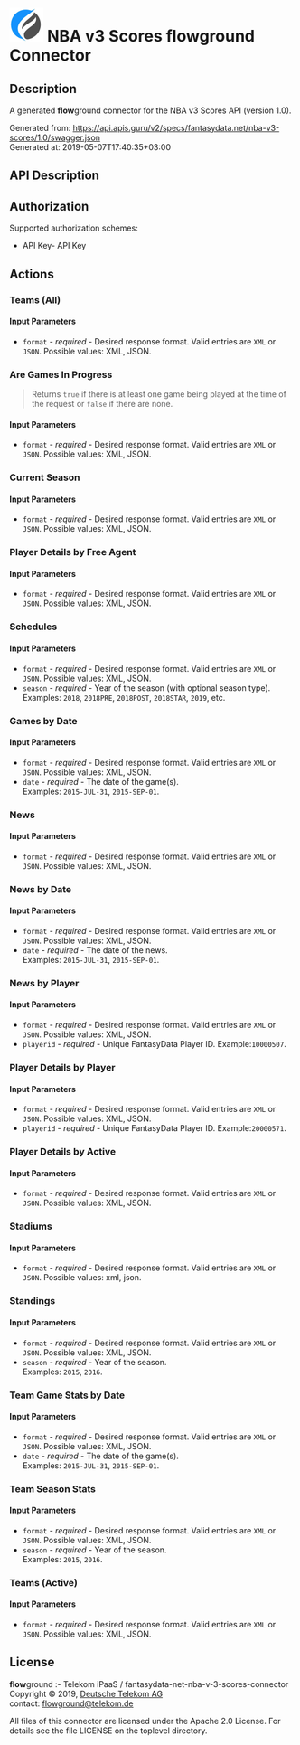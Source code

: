 # ![LOGO](logo.png) NBA v3 Scores **flow**ground Connector

## Description

A generated **flow**ground connector for the NBA v3 Scores API (version 1.0).

Generated from: https://api.apis.guru/v2/specs/fantasydata.net/nba-v3-scores/1.0/swagger.json<br/>
Generated at: 2019-05-07T17:40:35+03:00

## API Description



## Authorization

Supported authorization schemes:
- API Key- API Key
## Actions

### Teams (All)

#### Input Parameters
* `format` - _required_ - Desired response format. Valid entries are <code>XML</code> or <code>JSON</code>.
    Possible values: XML, JSON.

### Are Games In Progress

> Returns <code>true</code> if there is at least one game being played at the time of the request or <code>false</code> if there are none.

#### Input Parameters
* `format` - _required_ - Desired response format. Valid entries are <code>XML</code> or <code>JSON</code>.
    Possible values: XML, JSON.

### Current Season

#### Input Parameters
* `format` - _required_ - Desired response format. Valid entries are <code>XML</code> or <code>JSON</code>.
    Possible values: XML, JSON.

### Player Details by Free Agent

#### Input Parameters
* `format` - _required_ - Desired response format. Valid entries are <code>XML</code> or <code>JSON</code>.
    Possible values: XML, JSON.

### Schedules

#### Input Parameters
* `format` - _required_ - Desired response format. Valid entries are <code>XML</code> or <code>JSON</code>.
    Possible values: XML, JSON.
* `season` - _required_ - Year of the season (with optional season type).<br>Examples: <code>2018</code>, <code>2018PRE</code>, <code>2018POST</code>, <code>2018STAR</code>, <code>2019</code>, etc.

### Games by Date

#### Input Parameters
* `format` - _required_ - Desired response format. Valid entries are <code>XML</code> or <code>JSON</code>.
    Possible values: XML, JSON.
* `date` - _required_ - The date of the game(s).
<br>Examples: <code>2015-JUL-31</code>, <code>2015-SEP-01</code>.

### News

#### Input Parameters
* `format` - _required_ - Desired response format. Valid entries are <code>XML</code> or <code>JSON</code>.
    Possible values: XML, JSON.

### News by Date

#### Input Parameters
* `format` - _required_ - Desired response format. Valid entries are <code>XML</code> or <code>JSON</code>.
    Possible values: XML, JSON.
* `date` - _required_ - The date of the news.
<br>Examples: <code>2015-JUL-31</code>, <code>2015-SEP-01</code>.

### News by Player

#### Input Parameters
* `format` - _required_ - Desired response format. Valid entries are <code>XML</code> or <code>JSON</code>.
    Possible values: XML, JSON.
* `playerid` - _required_ - Unique FantasyData Player ID.
Example:<code>10000507</code>.

### Player Details by Player

#### Input Parameters
* `format` - _required_ - Desired response format. Valid entries are <code>XML</code> or <code>JSON</code>.
    Possible values: XML, JSON.
* `playerid` - _required_ - Unique FantasyData Player ID. Example:<code>20000571</code>.

### Player Details by Active

#### Input Parameters
* `format` - _required_ - Desired response format. Valid entries are <code>XML</code> or <code>JSON</code>.
    Possible values: XML, JSON.

### Stadiums

#### Input Parameters
* `format` - _required_ - Desired response format. Valid entries are <code>XML</code> or <code>JSON</code>.
    Possible values: xml, json.

### Standings

#### Input Parameters
* `format` - _required_ - Desired response format. Valid entries are <code>XML</code> or <code>JSON</code>.
    Possible values: XML, JSON.
* `season` - _required_ - Year of the season.
<br>Examples: <code>2015</code>, <code>2016</code>.

### Team Game Stats by Date

#### Input Parameters
* `format` - _required_ - Desired response format. Valid entries are <code>XML</code> or <code>JSON</code>.
    Possible values: XML, JSON.
* `date` - _required_ - The date of the game(s).
<br>Examples: <code>2015-JUL-31</code>, <code>2015-SEP-01</code>.

### Team Season Stats

#### Input Parameters
* `format` - _required_ - Desired response format. Valid entries are <code>XML</code> or <code>JSON</code>.
    Possible values: XML, JSON.
* `season` - _required_ - Year of the season.
<br>Examples: <code>2015</code>, <code>2016</code>.

### Teams (Active)

#### Input Parameters
* `format` - _required_ - Desired response format. Valid entries are <code>XML</code> or <code>JSON</code>.
    Possible values: XML, JSON.

## License

**flow**ground :- Telekom iPaaS / fantasydata-net-nba-v-3-scores-connector<br/>
Copyright © 2019, [Deutsche Telekom AG](https://www.telekom.de)<br/>
contact: flowground@telekom.de

All files of this connector are licensed under the Apache 2.0 License. For details
see the file LICENSE on the toplevel directory.
